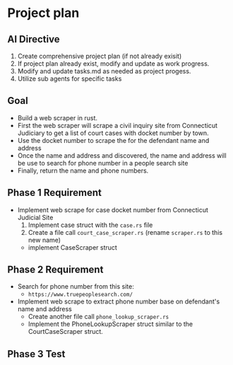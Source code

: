 
# Project plan 

## AI Directive
1. Create comprehensive project plan (if not already exisit)
2. If project plan already exist, modify and update as work progress.
3. Modify and update tasks.md as needed as project progess.
4. Utilize sub agents for specific tasks

## Goal
- Build a web scraper in rust.
- First the web scraper will scrape a civil inquiry site from Connecticut Judiciary to get a list of court cases with docket number by town.
- Use the docket number to scrape the for the defendant name and address 
- Once the name and address and discovered, the name and address will be use to search for phone number in a people search site
- Finally, return the name and phone numbers.

## Phase 1 Requirement
- Implement web scrape for case docket number from Connecticut Judicial Site 
   1. Implement case struct with the `case.rs` file
   2. Create a file call `court_case_scraper.rs` (rename `scraper.rs` to this new name)
     * implement CaseScraper struct 

## Phase 2 Requirement
- Search for phone number from this site:
  - `https://www.truepeoplesearch.com/`
- Implement web scrape to extract phone number base on defendant's name and address
  - Create another file call `phone_lookup_scraper.rs` 
  - Implement the PhoneLookupScraper struct similar to the CourtCaseScraper struct.



## Phase 3 Test
